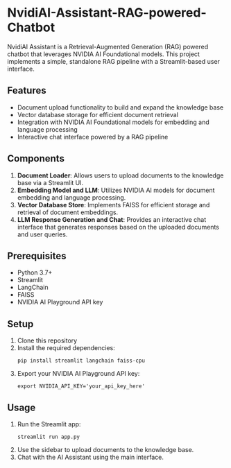 # NvidiAI-Assistant-RAG-powered-Chatbot

NvidiAI Assistant is a Retrieval-Augmented Generation (RAG) powered chatbot that leverages NVIDIA AI Foundational models. This project implements a simple, standalone RAG pipeline with a Streamlit-based user interface.

## Features

- Document upload functionality to build and expand the knowledge base
- Vector database storage for efficient document retrieval
- Integration with NVIDIA AI Foundational models for embedding and language processing
- Interactive chat interface powered by a RAG pipeline

## Components

1. **Document Loader**: Allows users to upload documents to the knowledge base via a Streamlit UI.
2. **Embedding Model and LLM**: Utilizes NVIDIA AI models for document embedding and language processing.
3. **Vector Database Store**: Implements FAISS for efficient storage and retrieval of document embeddings.
4. **LLM Response Generation and Chat**: Provides an interactive chat interface that generates responses based on the uploaded documents and user queries.

## Prerequisites

- Python 3.7+
- Streamlit
- LangChain
- FAISS
- NVIDIA AI Playground API key

## Setup

1. Clone this repository
2. Install the required dependencies:
   ```
   pip install streamlit langchain faiss-cpu
   ```
3. Export your NVIDIA AI Playground API key:
   ```
   export NVIDIA_API_KEY='your_api_key_here'
   ```

## Usage

1. Run the Streamlit app:
   ```
   streamlit run app.py
   ```
2. Use the sidebar to upload documents to the knowledge base.
3. Chat with the AI Assistant using the main interface.
